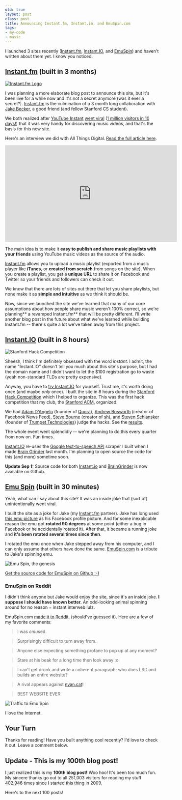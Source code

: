 ```yaml
---
old: true
layout: post
class: post
title: Announcing Instant.fm, Instant.io, and EmuSpin.com
tags:
- my-code
- music
---
```


I launched 3 sites recently ([Instant.fm](http://instant.fm), [Instant.IO](/hacks/instant.io/), and [EmuSpin](http://emuspin.com)) and haven't written about them yet. I know you noticed.

## [Instant.fm](http://instant.fm) (built in 3 months)

[![Instant.fm Logo](/images/instant.fm-logo.png)](http://instant.fm)

I was planning a more elaborate blog post to announce this site, but it's been live for a while now and it's not a secret anymore (was it ever a secret?). [Instant.fm](http://instant.fm) is the culmination of a 3 month long collaboration with [Jake Becker](http://www.quora.com/Jake-Becker), a good friend (and fellow Stanford CS student).

We both realized after [YouTube Instant](http://ytinstant.com) [went viral](/youtube-instant-media-frenzy/ "YouTube Instant. The last two days...") ([1 million visitors in 10 days!](/one-million-visitors-in-10-days/ "One Million Visitors in 10 Days")) that it was very handy for discovering music videos, and that's the basis for this new site.

Here's an interview we did with All Things Digital. [Read the full article here](http://voices.allthingsd.com/20110422/early-adopter-from-the-hacker-who-brought-you-youtube-instant-instant-fm-launches-today/).

<iframe width="560" height="315" src="https://www.youtube.com/embed/jBGT2WTP_VA" frameborder="0" allowfullscreen></iframe>

The main idea is to make it **easy to publish and share music playlists with your friends** using YouTube music videos as the source of the audio.

[Instant.fm](http://instant.fm) allows you to upload a music playlist (exported from a music player like **iTunes**, or **created from scratch** from songs on the site). When you create a playlist, you get a **unique URL** to share it on Facebook and Twitter so your friends and followers can check it out.

We know that there are lots of sites out there that let you share playlists, but none make it as **simple and intuitive** as we think it should be.

Now, since we launched the site we've learned that many of our core assumptions about how people share music weren't 100% correct, so we're planning** a revamped Instant.fm** that will be pretty different. I'll write another blog post in the future about what we've learned while building Instant.fm -- there's quite a lot we've taken away from this project.

## [Instant.IO](/hacks/instant.io/) (built in 8 hours)

![Stanford Hack Competition](/images/stanford-hack-competition-frosoco.jpg)

Sheesh, I think I'm definitely obsessed with the word *instant*. I admit, the name "Instant.IO" doesn't tell you much about this site's purpose, but I had the domain name and I didn't want to let the $100 registration go to waste (yeah non-standard TLDs are pretty expensive).

Anyway, you have to [try Instant.IO](/hacks/instant.io/) for yourself. Trust me, it's worth doing once (and maybe *only* once). I built the site in 8 hours during the [Stanford Hack Competition](http://stanfordacm.com/hack-competition-results/) which I helped to organize. This was the first hack competition that my club, the [Stanford ACM](http://www.stanfordacm.com), organized.

We had [Adam D'Angelo](http://en.wikipedia.org/wiki/Adam_D'Angelo) (founder of [Quora](http://www.quora.com/)), [Andrew Bosworth](http://www.crunchbase.com/person/andrew-bosworth) (creator of Facebook News Feed), [Steve Bourne](http://en.wikipedia.org/wiki/Stephen_R._Bourne) (creator of [sh](http://en.wikipedia.org/wiki/Bourne_shell)), and [Steven Schlansker](http://www.facebook.com/stevenschlansker) (founder of [Trumpet Technologies](http://trumpet.io/)) judge the hacks. See the [results](http://stanfordacm.com/2011/05/hack-competition-results/).

The whole event went splendidly -- we're planning to do this every quarter from now on. Fun times.

[Instant.IO](/hacks/instant.io/) re-uses the [Google text-to-speech API](http://techcrunch.com/2009/12/14/the-unofficial-google-text-to-speech-api/) scraper I built when I made [Brain Grinder](http://braingrinder.com) last month. I'm planning to open source the code for this (and more) sometime soon.

<span class="red">**Update Sep 1:**</span> Source code for both [Instant.io](https://github.com/feross/Instant.io) and [BrainGrinder](https://github.com/feross/BrainGrinder.com) is now available on Github.

<a id="emuspin">

## [Emu Spin](http://emuspin.com) (built in 30 minutes)

Yeah, what can I say about this site? It was an inside joke that (sort of) unintentionally went viral.

I built the site as a joke for Jake (my [Instant.fm](http://instant.fm) partner). Jake has long used [this emu picture](http://emuspin.com/img/emu.jpg) as his Facebook profile picture. And for some inexplicable reason the emu got **rotated 90 degrees** at some point (either a bug in Facebook or he accidentally rotated it). After that, it became a running joke and **it's been rotated several times since then**.

I rotated the emu once when Jake stepped away from his computer, and I can only assume that others have done the same. [EmuSpin.com](http://emuspin.com) is a tribute to Jake's spinning emu.

![Emu Spin, the genesis](/images/emuspin-original-post.png)

[Get the source code for EmuSpin on Github :-)](https://github.com/feross/EmuSpin.com)

### EmuSpin on Reddit

I didn't think anyone but Jake would enjoy the site, since it's an inside joke. **I suppose I should have known better.** An odd-looking animal spinning around for no reason = instant interweb lulz.

EmuSpin.com [made it to Reddit](http://www.reddit.com/r/WTF/comments/hbw59/emu_spin/). (should've guessed it). Here are a few of my favorite comments:

> I was *emu*sed.

> Surprisingly difficult to turn away from.

> Anyone else expecting something profane to pop up at any moment?

> Stare at his beak for a long time then look away :o

> I can't get drunk and write a coherent paragraph; who does LSD and builds an entire website?

> A rival appears against [nyan.cat](http://nyan.cat)!

> BEST WEBSITE EVER.

![Traffic to Emu Spin](/images/emuspin-traffic.jpg)

I love the Internet.

## Your Turn

Thanks for reading! Have you built anything cool recently? I'd love to check it out. Leave a comment below.

## Update - This is my 100th blog post!

I just realized this is my **100th blog post!** Woo hoo! It's been too much fun. My sincere thanks go out to all 251,003 visitors for reading my stuff 402,946 times since I started this thing in 2009.

Here's to the next 100 posts!
